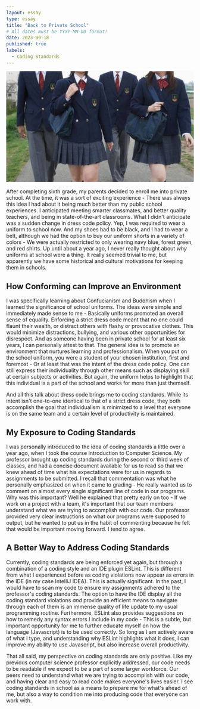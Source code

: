 ```yaml
---
layout: essay
type: essay
title: "Back to Private School"
# All dates must be YYYY-MM-DD format!
date: 2023-09-18
published: true
labels:
  - Coding Standards
---
```


<img class="image-fluid" src="../img/going-back-to-private-school-resize.png">

After completing sixth grade, my parents decided to enroll me into private school. At the time, it was a sort of exciting experience - There was always this idea I had about it being much better than my public school experiences. I anticipated meeting smarter classmates, and better quality teachers, and being in state-of-the-art classrooms. What I didn't anticipate was a sudden change in dress code policy. Yep, I was required to wear a uniform to school now. And my shoes had to be black, and I had to wear a belt, although we had the option to buy our uniform shorts in a variety of colors - We were actually restricted to only wearing navy blue, forest green, and red shirts. Up until about a year ago, I never really thought about *why* uniforms at school were a thing. It really seemed trivial to me, but apparently we have some historical and cultural motivations for keeping them in schools.

## How Conforming can Improve an Environment

I was specifically learning about Confucianism and Buddhism when I learned the significance of school uniforms. The ideas were simple and immediately made sense to me - Basically uniforms promoted an overall sense of equality. Enforcing a strict dress code meant that no one could flaunt their wealth, or distract others with flashy or provocative clothes. This would minimize distractions, bullying, and various other opportunities for disrespect. And as someone having been in private school for at least six years, I can personally attest to that. The general idea is to promote an environment that nurtures learning and professionalism. When you put on the school uniform, you were a student of your chosen institution, first and foremost - Or at least that was the intent of the dress code policy. One can still express their individuality through other means such as displaying skill at certain subjects or activities. But again, the uniform helps to highlight that this individual is a part of the school and works for more than just themself.

And all this talk about dress code brings me to coding standards. While its intent isn't one-to-one identical to that of a strict dress code, they both accomplish the goal that individualism is minimized to a level that everyone is on the same team and a certain level of productivity is maintained.

## My Exposure to Coding Standards

I was personally introduced to the idea of coding standards a little over a year ago, when I took the course Introduction to Computer Science. My professor brought up coding standards during the second or third week of classes, and had a concise document available for us to read so that we knew ahead of time what his expectations were for us in regards to assignments to be submitted. I recall that commentation was what he personally emphasized on when it came to grading - He really wanted us to comment on almost every single significant line of code in our programs. Why was this important? Well he explained that pretty early on too - If we work on a project with a team, it's important that our team members understand what we are trying to accomplish with our code. Our professor provided very clear instructions on what our programs were supposed to output, but he wanted to put us in the habit of commenting because he felt that would be important moving forward. I tend to agree.

## A Better Way to Address Coding Standards

Currently, coding standards are being enforced yet again, but through a combination of a coding style and an IDE plugin ESLint. This is different from what I experienced before as coding violations now appear as errors in the IDE (in my case IntelliJ IDEA). This is actually significant. In the past, I would have to scan my code to ensure my assignments adhered to the professor's coding standards. The option to have the IDE display all the coding standard violations *and* provide an efficient means to navigate through each of them is an immense quality of life update to my usual programming routine. Furthermore, ESLint also provides suggestions on how to remedy any syntax errors I include in my code - This is a subtle, but important opportunity for me to further educate myself on how the language (Javascript) is to be used correctly. So long as I am actively aware of what I type, and understanding why ESLint highlights what it does, I can improve my ability to use Javascript, but also increase overall productivity.

That all said, my perspective on coding standards are only positive. Like my previous computer science professor explicitly addressed, our code needs to be readable if we expect to be a part of some larger workforce. Our peers need to understand what we are trying to accomplish with our code, and having clear and easy to read code makes everyone's lives easier. I see coding standards in school as a means to prepare me for what's ahead of me, but also a way to condition me into producing code that everyone can work with.
